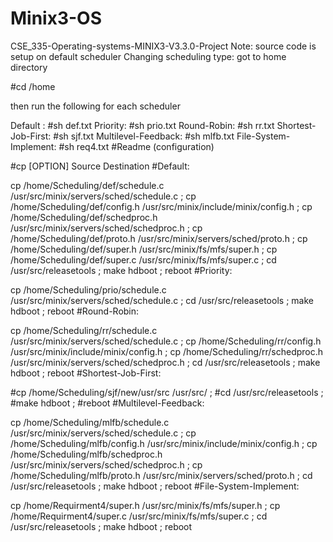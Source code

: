 # Minix3-OS
CSE_335-Operating-systems-MINIX3-V3.3.0-Project
Note: source code is setup on default scheduler
Changing scheduling type:
got to home directory

 #cd /home

then run the following for each scheduler

Default :                   #sh def.txt
Priority:                   #sh prio.txt
Round-Robin:                #sh rr.txt
Shortest-Job-First:         #sh sjf.txt
Multilevel-Feedback:        #sh mlfb.txt
File-System-Implement:      #sh req4.txt
#Readme (configuration)

#cp [OPTION] Source Destination
#Default:

cp /home/Scheduling/def/schedule.c /usr/src/minix/servers/sched/schedule.c ; 
cp /home/Scheduling/def/config.h /usr/src/minix/include/minix/config.h ; 
cp /home/Scheduling/def/schedproc.h /usr/src/minix/servers/sched/schedproc.h ; 
cp /home/Scheduling/def/proto.h /usr/src/minix/servers/sched/proto.h ; 
cp /home/Scheduling/def/super.h /usr/src/minix/fs/mfs/super.h ; 
cp /home/Scheduling/def/super.c /usr/src/minix/fs/mfs/super.c ; 
cd /usr/src/releasetools ; 
make hdboot ; 
reboot
#Priority:

cp /home/Scheduling/prio/schedule.c /usr/src/minix/servers/sched/schedule.c ; 
cd /usr/src/releasetools ; 
make hdboot ; 
reboot
#Round-Robin:

cp /home/Scheduling/rr/schedule.c /usr/src/minix/servers/sched/schedule.c ; 
cp /home/Scheduling/rr/config.h /usr/src/minix/include/minix/config.h ; 
cp /home/Scheduling/rr/schedproc.h /usr/src/minix/servers/sched/schedproc.h ; 
cd /usr/src/releasetools ; 
make hdboot ; 
reboot
#Shortest-Job-First:

#cp /home/Scheduling/sjf/new/usr/src /usr/src/ ; 
#cd /usr/src/releasetools ; 
#make hdboot ; 
#reboot
#Multilevel-Feedback:

cp /home/Scheduling/mlfb/schedule.c /usr/src/minix/servers/sched/schedule.c ; 
cp /home/Scheduling/mlfb/config.h /usr/src/minix/include/minix/config.h ; 
cp /home/Scheduling/mlfb/schedproc.h /usr/src/minix/servers/sched/schedproc.h ; 
cp /home/Scheduling/mlfb/proto.h /usr/src/minix/servers/sched/proto.h ; 
cd /usr/src/releasetools ; 
make hdboot ; 
reboot
#File-System-Implement:

cp /home/Requirment4/super.h /usr/src/minix/fs/mfs/super.h ; 
cp /home/Requirment4/super.c /usr/src/minix/fs/mfs/super.c ; 
cd /usr/src/releasetools ; 
make hdboot ; 
reboot

